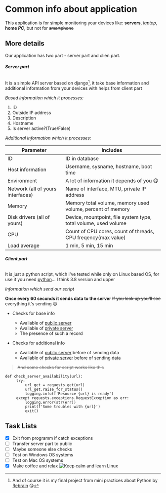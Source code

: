 # Common info about application
This application is for simple monitoring your devices like: **servers**, *laptop*, **home _PC_**, but not for ~~smartphone~~

## More details
Our application has two part - server part and clien part.

###### ***Server part***

It is a simple API server based on django[^1], it take base information and additional information from your devices with helps from client part

*Based information which it processes:*
1. ID
2. Outside IP address
3. Description
4. Hostname
5. Is server active?(True/False)

*Additional information which it processes:*

| Parameter                         | Includes                                                         |
| --------------------------------- | ---------------------------------------------------------------- |
| ID                                | ID in database                                                   |
| Host information                  | Username, sysname, hostname, boot time                           |
| Environment                       | A lot of information it depends of you :yum:                     |
| Network (all of yours interfaces) | Name of interface, MTU, private IP address                       |
| Memory                            | Memory total volume, memory used volume, percent of memory       |
| Disk drivers (all of yours)       | Device, mountpoint, file system type, total volume, used volume  |
| CPU                               | Count of CPU cores, count of threads, CPU freqency(max value)    |
| Load average                      | 1 min, 5 min, 15 min                                             |


###### ***Client part***

It is just a python script, which i've tested while only on Linux based OS, for use it you need [python](https://www.python.org/downloads/)... I think 3.8 version and upper 

*Information which send our script*

**Once every 60 seconds it sends data to the server**
~~If you look up you'll see everything it's sending :smile:~~

* Checks for base info
  - Available of [public server](https://api.my-ip.io/ip)
  - Available of [private server](http://127.0.0.1:8000/api/servers/)
  - The presence of such a record

* Checks for additional info
  - Available of [public server](https://api.my-ip.io/ip) before of sending data
  - Available of [private server](http://127.0.0.1:8000/api/additional_information/) before of sending data

> ~~And some checks for script works like this~~

```
def check_server_availability(url):
     try:
         url_get = requests.get(url)
         url_get.raise_for_status()
         logging.info(f'Resource {url} is ready')
     except requests.exceptions.RequestException as err:
         logging.error(str(err))
         print(f'Some troubles with {url}')
         exit()
```

## Task Lists
- [x] Exit from programm if catch exceptions
- [ ] Transfer server part to public
- [ ] Maybe someone else checks
- [ ] Test on Windows OS systems
- [ ] Test on Mac OS systems
- [x] Make coffee and relax
![Keep calm and learn Linux](https://cdn.pixabay.com/photo/2013/07/13/13/34/linux-161108_1280.png)
[^1]: And of course it is my final project from mini practices about Python by [Rebrain](https://rebrainme.com/) :kissing_heart:
